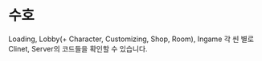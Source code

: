 # 수호

Loading, Lobby(+ Character, Customizing, Shop, Room), Ingame 각 씬 별로 Clinet, Server의 코드들을 확인할 수 있습니다.
